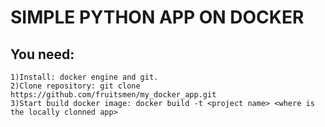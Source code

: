 # SIMPLE PYTHON APP ON DOCKER

## You need:  
```1)Install: docker engine and git.```  
```2)Clone repository: git clone https://github.com/fruitsmen/my_docker_app.git```  
```3)Start build docker image: docker build -t <project name> <where is the locally clonned app>```  
